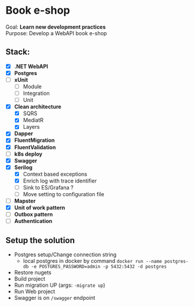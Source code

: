 # Book e-shop
Goal: **Learn new development practices**  
Purpose: Develop a WebAPI book e-shop
## Stack:
- [x] **.NET WebAPI**
- [x] **Postgres**
- [ ] **xUnit**
  - [ ] Module
  - [ ] Integration
  - [ ] Unit
- [x] **Clean architecture**
  - [x] SQRS
  - [x] MediatR
  - [x] Layers
- [x] **Dapper**
- [x] **FluentMigration**
- [x] **FluentValidation**
- [ ] **k8s deploy**
- [x] **Swagger**
- [x] **Serilog**
  - [x] Context based exceptions
  - [x] Enrich log with trace identifier
  - [ ] Sink to ES/Grafana ?
  - [ ] Move setting to configuration file
- [ ] **Mapster**
- [x] **Unit of work pattern**
- [ ] **Outbox pattern**
- [ ] **Authentication**

## Setup the solution
- Postgres setup/Change connection string
    - local postgres in docker by command `docker run --name postgres-db -e POSTGRES_PASSWORD=admin -p 5432:5432 -d postgres`
- Restore nugets
- Build project
- Run migration UP (args: `-migrate up`)
- Run Web project
- Swagger is on `/swagger` endpoint